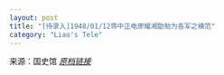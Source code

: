 ```yaml
---
layout: post
title: "[待录入]1948/01/12蒋中正电廖耀湘勖勉为各军之模范"
category: "Liao's Tele"
---
```

来源：国史馆 [*原档链接*](https://ahonline.drnh.gov.tw/index.php?act=Display/image/5885975YqAku5w#36l)